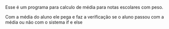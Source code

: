 Esse é um programa para calculo de média para notas escolares com peso.

Com a média do aluno ele pega e faz a verificação se o aluno passou com a média ou não com o sistema if e else